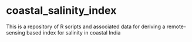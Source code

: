 # coastal_salinity_index
This is a repository of R scripts and associated data for deriving a remote-sensing based index for salinity in coastal India
